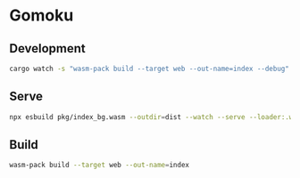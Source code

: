 # Gomoku

## Development

```bash
cargo watch -s "wasm-pack build --target web --out-name=index --debug"
```

## Serve

```bash
npx esbuild pkg/index_bg.wasm --outdir=dist --watch --serve --loader:.wasm=file --asset-names=[name]
```

## Build

```bash
wasm-pack build --target web --out-name=index
```